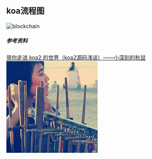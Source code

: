 ## koa流程图
![blockchain](https://lc-gold-cdn.xitu.io/de7528d94ed44f234e03.png?imageView2/1/w/1304/h/734/q/85/format/webp/interlace/1)
##### 参考资料
[带你走进 koa2 的世界（koa2源码浅谈）——小深刻的秋鼠](https://juejin.im/post/5914fdce44d904006c44dfac)
![](https://github.com/AChengXuYuan/photo-gallary/blob/master/src/images/1.jpg)